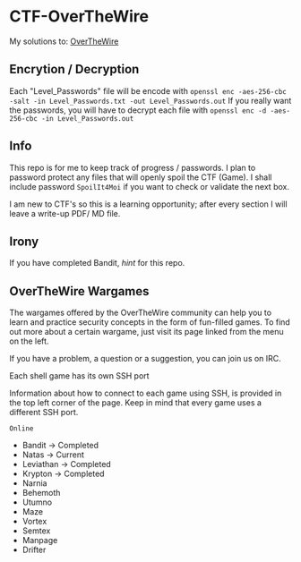 # CTF-OverTheWire

My solutions to: [OverTheWire](http://overthewire.org/wargames/ "OverTheWire's Homepage")

## Encrytion / Decryption

Each "Level_Passwords" file will be encode with `openssl enc -aes-256-cbc -salt -in Level_Passwords.txt -out Level_Passwords.out`
If you really want the passwords, you will have to decrypt each file with `openssl enc -d -aes-256-cbc -in Level_Passwords.out`

## Info

This repo is for me to keep track of progress / passwords. I plan to password protect any files that will openly spoil the CTF (Game). I shall include password `SpoilIt4Moi` if you want to check or validate the next box.

I am new to CTF's so this is a learning opportunity; after every section I will leave a write-up PDF/ MD file.

## Irony

If you have completed Bandit, *hint* for this repo.

## OverTheWire Wargames

The wargames offered by the OverTheWire community can help you to learn and practice security concepts in the form of fun-filled games.
To find out more about a certain wargame, just visit its page linked from the menu on the left.

If you have a problem, a question or a suggestion, you can join us on IRC.

Each shell game has its own SSH port

Information about how to connect to each game using SSH, is provided in the top left corner of the page. Keep in mind that every game uses a different SSH port.

`Online`

* Bandit -> Completed
* Natas -> Current
* Leviathan ->  Completed
* Krypton -> Completed
* Narnia
* Behemoth
* Utumno
* Maze
* Vortex
* Semtex
* Manpage
* Drifter